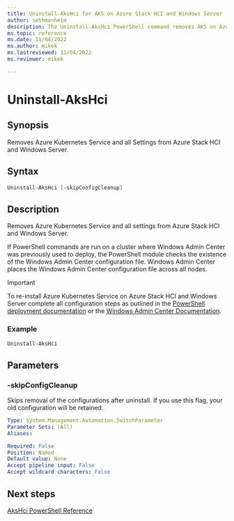 ```yaml
---
title: Uninstall-AksHci for AKS on Azure Stack HCI and Windows Server
author: sethmanheim
description: The Uninstall-AksHci PowerShell command removes AKS on Azure Stack HCI and Windows Server.
ms.topic: reference
ms.date: 11/04/2022
ms.author: mikek 
ms.lastreviewed: 11/04/2022
ms.reviewer: mikek

---
```


# Uninstall-AksHci

## Synopsis

Removes Azure Kubernetes Service and all Settings from Azure Stack HCI and Windows Server.

## Syntax

```powershell
Uninstall-AksHci [-skipConfigCleanup]
```

## Description

Removes Azure Kubernetes Service and all settings from Azure Stack HCI and Windows Server.

If PowerShell commands are run on a cluster where Windows Admin Center was previously used to deploy, the PowerShell module checks the existence of the Windows Admin Center configuration file. Windows Admin Center places the Windows Admin Center configuration file across all nodes.

> [!IMPORTANT]
> To re-install Azure Kubernetes Service on Azure Stack HCI and Windows Server complete all configuration steps as outlined
> in the [PowerShell deployment documentation](../../kubernetes-walkthrough-powershell.md) or the [Windows Admin Center
> Documentation](../../setup.md).

### Example

```powershell
Uninstall-AksHci
```

## Parameters

### -skipConfigCleanup

Skips removal of the configurations after uninstall. If you use this flag, your old configuration will be retained.

```yaml
Type: System.Management.Automation.SwitchParameter
Parameter Sets: (All)
Aliases:

Required: False
Position: Named
Default value: None
Accept pipeline input: False
Accept wildcard characters: False
```

## Next steps

[AksHci PowerShell Reference](index.md)
